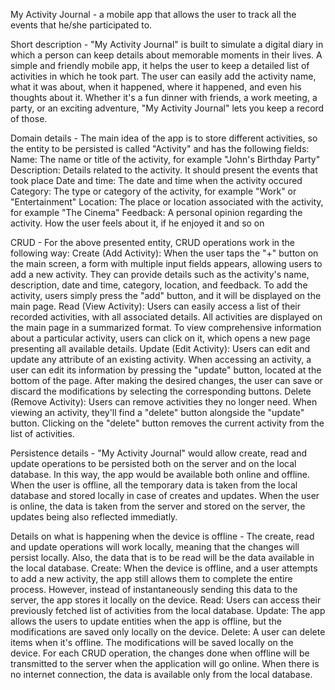 My Activity Journal - a mobile app that allows the user to track all the events that he/she participated to.

Short description - "My Activity Journal" is built to simulate a digital diary in which a person can keep details about memorable moments in their lives. A simple and friendly mobile app, it helps the user to keep a detailed list of activities in which he took part. The user can easily add the activity name, what it was about, when it happened, where it happened, and even his thoughts about it. Whether it's a fun dinner with friends, a work meeting, a party, or an exciting adventure, "My Activity Journal" lets you keep a record of those.

Domain details - The main idea of the app is to store different activities, so the entity to be persisted is called "Activity" and has the following fields:
Name: The name or title of the activity, for example "John's Birthday Party"
Description: Details related to the activity. It should present the events that took place
Date and time: The date and time when the activity occured
Category: The type or category of the activity, for example "Work" or "Entertainment"
Location: The place or location associated with the activity, for example "The Cinema"
Feedback: A personal opinion regarding the activity. How the user feels about it, if he enjoyed it and so on

CRUD - For the above presented entity, CRUD operations work in the following way:
Create (Add Activity): When the user taps the "+" button on the main screen, a form with multiple input fields appears, allowing users to add a new activity. They can provide details such as the activity's name, description, date and time, category, location, and feedback. To add the activity, users simply press the "add" button, and it will be displayed on the main page.
Read (View Activity): Users can easily access a list of their recorded activities, with all associated details. All activities are displayed on the main page in a summarized format. To view comprehensive information about a particular activity, users can click on it, which opens a new page presenting all available details.
Update (Edit Activity): Users can edit and update any attribute of an existing activity. When accessing an activity, a user can edit its information by pressing the "update" button, located at the bottom of the page. After making the desired changes, the user can save or discard the modifications by selecting the corresponding buttons.
Delete (Remove Activity): Users can remove activities they no longer need. When viewing an activity, they'll find a "delete" button alongside the "update" button. Clicking on the "delete" button removes the current activity from the list of activities.

Persistence details - "My Activity Journal" would allow create, read and update operations to be persisted both on the server and on the local database. In this way, the app would be available both online and offline. When the user is offline, all the temporary data is taken from the local database and stored locally in case of creates and updates. When the user is online, the data is taken from the server and stored on the server, the updates being also reflected immediatly.

Details on what is happening when the device is offline - The create, read and update operations will work locally, meaning that the changes will persist locally. Also, the data that is to be read will be the data available in the local database.
Create: When the device is offline, and a user attempts to add a new activity, the app still allows them to complete the entire process. However, instead of instantaneously sending this data to the server, the app stores it locally on the device.
Read: Users can access their previously fetched list of activities from the local database.
Update: The app allows the users to update entities when the app is offline, but the modifications are saved only locally on the device.
Delete: A user can delete items when it's offline. The modifications will be saved locally on the device.
For each CRUD operation, the changes done when offline will be transmitted to the server when the application will go online. When there is no internet connection, the data is available only from the local database.
